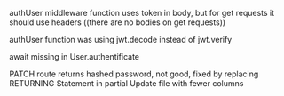 authUser middleware function uses token in body, but for get requests it should use headers ((there are no bodies on get requests))


authUser function was using jwt.decode instead of jwt.verify


await missing in User.authentificate


PATCH route returns hashed password, not good, fixed by replacing RETURNING Statement in partial Update file with fewer columns